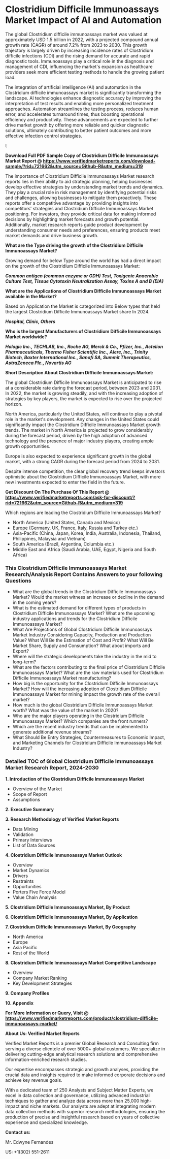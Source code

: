 <meta name="title" content="Global Clostridium Difficile Immunoassays Market Impact of AI and Automation"><meta name="description" content="The global Clostridium difficile immunoassays market was valued at approximately USD 1.5 billion in 2022, with a projected compound annual growth rate (CAGR) of around"><meta name="title" content="Clostridium Difficile Immunoassays Market Size, Share, Scope, Trends, Growth, Opportunities, Analysis, Forecast"><h1>Clostridium Difficile Immunoassays Market Impact of AI and Automation</h1><p>The global Clostridium difficile immunoassays market was valued at approximately USD 1.5 billion in 2022, with a projected compound annual growth rate (CAGR) of around 7.2% from 2023 to 2030. This growth trajectory is largely driven by increasing incidence rates of Clostridium difficile infections (CDI) and the rising demand for accurate and rapid diagnostic tools. Immunoassays play a critical role in the diagnosis and management of CDI, influencing the market's expansion as healthcare providers seek more efficient testing methods to handle the growing patient load.</p><p>The integration of artificial intelligence (AI) and automation in the Clostridium difficile immunoassays market is significantly transforming the landscape. AI technologies enhance diagnostic accuracy by improving the interpretation of test results and enabling more personalized treatment approaches. Automation streamlines the testing process, reduces human error, and accelerates turnaround times, thus boosting operational efficiency and productivity. These advancements are expected to further drive market growth by offering more reliable and quicker diagnostic solutions, ultimately contributing to better patient outcomes and more effective infection control strategies.</p>t</p><p id="" class=""><strong>Download Full PDF Sample Copy of Clostridium Difficile Immunoassays Market Report @ <a href="https://www.verifiedmarketreports.com/download-sample/?rid=721662&utm_source=Github-R&utm_medium=319" target="_blank">https://www.verifiedmarketreports.com/download-sample/?rid=721662&utm_source=Github-R&utm_medium=319</a></strong></p><p>The importance of&nbsp;Clostridium Difficile Immunoassays Market research reports lies in their ability to aid strategic planning, helping businesses develop effective strategies by understanding market trends and dynamics. They play a crucial role in risk management by identifying potential risks and challenges, allowing businesses to mitigate them proactively. These reports offer a competitive advantage by providing insights into competitors' strategies and Clostridium Difficile Immunoassays Market positioning. For investors, they provide critical data for making informed decisions by highlighting market forecasts and growth potential. Additionally, market research reports guide product development by understanding consumer needs and preferences, ensuring products meet market demands and drive business growth.</p><p><strong>What are the&nbsp;Type driving the growth of the Clostridium Difficile Immunoassays Market?</strong></p><p id="" class="">Growing demand for below Type around the world has had a direct impact on the growth of the Clostridium Difficile Immunoassays Market:</p><em><strong>Common antigen (common enzyme or GDH) Test, Toxigenic Anaerobic Culture Test, Tissue Cytotoxin Neutralization Assay, Toxins A and B (EIA)</strong></em></p><strong>What are the&nbsp;Applications&nbsp;of Clostridium Difficile Immunoassays Market available in the Market?</strong></p><p id="" class="">Based on Application the Market is categorized into Below types that held the largest Clostridium Difficile Immunoassays Market share In 2024.</p><em><strong>Hospital, Clinic, Others</strong></em></p><strong>Who is the largest Manufacturers of Clostridium Difficile Immunoassays Market worldwide?</strong></p><p><em><strong>Hologic Inc., TECHLAB, Inc., Roche AG, Merck & Co., Pfizer, Inc., Actelion Pharmaceuticals, Thermo Fisher Scientific Inc., Alere, Inc., Trinity Biotech, Baxter International Inc., Sanofi SA, Summit Therapeutics, AstraZeneca Plc., Novartis AG</strong></em></p><p id="" class=""><strong>Short Description About Clostridium Difficile Immunoassays Market:</strong></p><p>The global Clostridium Difficile Immunoassays Market is anticipated to rise at a considerable rate during the forecast period, between 2023 and 2031. In 2022, the market is growing steadily, and with the increasing adoption of strategies by key players, the market is expected to rise over the projected horizon.</p><p>North America, particularly the United States, will continue to play a pivotal role in the market's development. Any changes in the United States could significantly impact the Clostridium Difficile Immunoassays Market growth trends. The market in North America is projected to grow considerably during the forecast period, driven by the high adoption of advanced technology and the presence of major industry players, creating ample growth opportunities.</p><p>Europe is also expected to experience significant growth in the global market, with a strong CAGR during the forecast period from 2024 to 2031.</p><p>Despite intense competition, the clear global recovery trend keeps investors optimistic about the Clostridium Difficile Immunoassays Market, with more new investments expected to enter the field in the future.</p><p id="" class=""><strong>Get Discount On The Purchase Of This Report @ <a href="https://www.verifiedmarketreports.com/ask-for-discount/?rid=721662&utm_source=Github-R&utm_medium=319" target="_blank">https://www.verifiedmarketreports.com/ask-for-discount/?rid=721662&utm_source=Github-R&utm_medium=319</a></strong></p>Which regions are leading the Clostridium Difficile Immunoassays Market?</p><ul><li>North America (United States, Canada and Mexico)</li><li>Europe (Germany, UK, France, Italy, Russia and Turkey etc.)</li><li>Asia-Pacific (China, Japan, Korea, India, Australia, Indonesia, Thailand, Philippines, Malaysia and Vietnam)</li><li>South America (Brazil, Argentina, Columbia etc.)</li><li>Middle East and Africa (Saudi Arabia, UAE, Egypt, Nigeria and South Africa)</li></ul><h3 id="" class="">This Clostridium Difficile Immunoassays Market Research/Analysis Report Contains Answers to your following Questions</h3><ul><li>What are the global trends in the Clostridium Difficile Immunoassays Market? Would the market witness an increase or decline in the demand in the coming years?</li><li>What is the estimated demand for different types of products in Clostridium Difficile Immunoassays Market? What are the upcoming industry applications and trends for the Clostridium Difficile Immunoassays Market?</li><li>What Are Projections of Global Clostridium Difficile Immunoassays Market Industry Considering Capacity, Production and Production Value? What Will Be the Estimation of Cost and Profit? What Will Be Market Share, Supply and Consumption? What about imports and Export?</li><li>Where will the strategic developments take the industry in the mid to long-term?</li><li>What are the factors contributing to the final price of Clostridium Difficile Immunoassays Market? What are the raw materials used for Clostridium Difficile Immunoassays Market manufacturing?</li><li>How big is the opportunity for the Clostridium Difficile Immunoassays Market? How will the increasing adoption of Clostridium Difficile Immunoassays Market for mining impact the growth rate of the overall market?</li><li>How much is the global Clostridium Difficile Immunoassays Market worth? What was the value of the market In 2020?</li><li>Who are the major players operating in the Clostridium Difficile Immunoassays Market? Which companies are the front runners?</li><li>Which are the recent industry trends that can be implemented to generate additional revenue streams?</li><li>What Should Be Entry Strategies, Countermeasures to Economic Impact, and Marketing Channels for Clostridium Difficile Immunoassays Market Industry?</li></ul><h3 id="" class="">Detailed TOC of Global Clostridium Difficile Immunoassays Market Research Report, 2024-2030</h3><p id="" class=""><strong>1. Introduction of the Clostridium Difficile Immunoassays Market</strong></p><ul><li>Overview of the Market</li><li>Scope of Report</li><li>Assumptions</li></ul><p id="" class=""><strong>2. Executive Summary</strong></p><p id="" class=""><strong>3. Research Methodology of Verified Market Reports</strong></p><ul><li>Data Mining</li><li>Validation</li><li>Primary Interviews</li><li>List of Data Sources</li></ul><p id="" class=""><strong>4. Clostridium Difficile Immunoassays Market Outlook</strong></p><ul><li>Overview</li><li>Market Dynamics</li><li>Drivers</li><li>Restraints</li><li>Opportunities</li><li>Porters Five Force Model</li><li>Value Chain Analysis</li></ul><p id="" class=""><strong>5. Clostridium Difficile Immunoassays Market, By Product</strong></p><p id="" class=""><strong>6. Clostridium Difficile Immunoassays Market, By Application</strong></p><p id="" class=""><strong>7. Clostridium Difficile Immunoassays Market, By Geography</strong></p><ul><li>North America</li><li>Europe</li><li>Asia Pacific</li><li>Rest of the World</li></ul><p id="" class=""><strong>8. Clostridium Difficile Immunoassays Market Competitive Landscape</strong></p><ul><li>Overview</li><li>Company Market Ranking</li><li>Key Development Strategies</li></ul><p id="" class=""><strong>9. Company Profiles</strong></p><p id="" class=""><strong>10. Appendix</strong></p><p id="" class=""><strong>For More Information or Query, Visit @ <a href="https://www.verifiedmarketreports.com/product/clostridium-difficile-immunoassays-market/" target="_blank">https://www.verifiedmarketreports.com/product/clostridium-difficile-immunoassays-market/</a></strong></p><p id="" class=""><strong>About Us: Verified Market Reports</strong></p><p id="" class="">Verified Market Reports is a premier Global Research and Consulting firm serving a diverse clientele of over 5000+ global customers. We specialize in delivering cutting-edge analytical research solutions and comprehensive information-enriched research studies.</p><p id="" class="">Our expertise encompasses strategic and growth analyses, providing the crucial data and insights required to make informed corporate decisions and achieve key revenue goals.</p><p id="" class="">With a dedicated team of 250 Analysts and Subject Matter Experts, we excel in data collection and governance, utilizing advanced industrial techniques to gather and analyze data across more than 25,000 high-impact and niche markets. Our analysts are adept at integrating modern data collection methods with superior research methodologies, ensuring the production of precise and insightful research based on years of collective experience and specialized knowledge.</p><p id="" class=""><strong>Contact us:</strong></p><p id="" class="">Mr. Edwyne Fernandes</p><p id="" class="">US: +1(302) 551-2611</p>